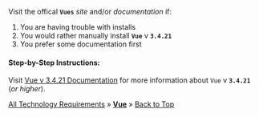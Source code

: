 ﻿   
Visit the offical **`Vues`** _site_ and/or _documentation_ if:

1. You are having trouble with installs
2. You would rather manually install **`Vue`** v **`3.4.21`**
3. You prefer some documentation first
   
#### Step-by-Step Instructions:
   
Visit [Vue v 3.4.21 Documentation](https://vuejs.org/guide/introduction.html) for more information about `Vue` v **`3.4.21`** (_or higher_).



[All Technology Requirements](https://github.com/JasonSilvestri/JSopX.BridgeTooFar/blob/master/JSopX.BridgeTooFar/Docs/JSopX/Master/Technologies.md)  »  [**Vue**](#Vue)  »  [Back to Top](#table-of-contents)